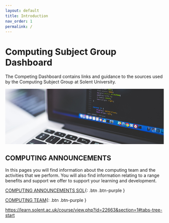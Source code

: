 ```yaml
---
layout: default
title: Introduction
nav_order: 1
permalink: /
---
```




# Computing Subject Group Dashboard

The Competing Dashboard contains links and guidance to the sources used by the Computing Subject Group at Solent University.

![Computer](docs/images/pexels-negative-space-160107_DATS.jpg)

## COMPUTING ANNOUNCEMENTS

In this pages you will find information about the computing team and the activities that we perform.  You will also find information relating to a range benefits and support we offer to support your learning and development.

[COMPUTING ANNOUNCEMENTS SOL](https://learn.solent.ac.uk/course/view.php?id=22663&section=0#tabs-tree-start){: .btn .btn-purple } 


[COMPUTING TEAM](https://learn.solent.ac.uk/course/view.php?id=22663&section=1#tabs-tree-start){: .btn .btn-purple } 

https://learn.solent.ac.uk/course/view.php?id=22663&section=1#tabs-tree-start